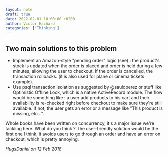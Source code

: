 ```yaml
---
layout: note
draft: true
date: 2022-02-01 18:00:00 +0200
author: Victor Hachard
categories: ['Thinking']
---
```


## Two main solutions to this problem

-   Implement an Amazon-style "pending order" logic (see) : the product's stock is updated when the order is placed and order is held during a few minutes, allowing the user to checkout. If the order is cancelled, the transaction rollbacks. (it is also used for plane or cinema tickets example).
-   Use psql transaction isolation as suggested by @sauloperez or stuff like Optimistic Offline Lock, which is a native ActiveRecord module. The flow would be something like : a user add products to his cart and their availability is re-checked right before checkout to make sure they're still available. If not, the user gets an error or a message like "This product is missing, etc...".


Whole books have been written on concurrency, it's a major issue we're tackling here. What do you think ? The user-friendly solution would be the first one I think, it avoids users to go through an order and have an error on checkout, which is pretty annoying.

*HugsDaniel on 12 Feb 2018*